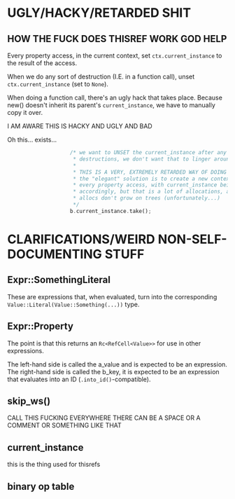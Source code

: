# UGLY/HACKY/RETARDED SHIT
## HOW THE FUCK DOES THISREF WORK GOD HELP
Every property access, in the current context, set `ctx.current_instance` to the result of the access.

When we do any sort of destruction (I.E. in a function call), unset `ctx.current_instance` (set to `None`).

When doing a function call, there's an ugly hack that takes place. Because new() doesn't inherit its parent's `current_instance`, we have to manually copy it over.

I AM AWARE THIS IS HACKY AND UGLY AND BAD

Oh this... exists...
```rust
                    /* we want to UNSET the current_instance after any
                     * destructions, we don't want that to linger around.
                     * 
                     * THIS IS A VERY, EXTREMELY RETARDED WAY OF DOING THIS!
                     * the "elegant" solution is to create a new context for
                     * every property access, with current_instance being set
                     * accordingly, but that is a lot of allocations, and
                     * allocs don't grow on trees (unfortunately...)
                     */
                    b.current_instance.take();
```

# CLARIFICATIONS/WEIRD NON-SELF-DOCUMENTING STUFF
## Expr::SomethingLiteral
These are expressions that, when evaluated, turn into the corresponding `Value::Literal(Value::Something(...))` type.

## Expr::Property
The point is that this returns an `Rc<RefCell<Value>>` for use in other expressions.

The left-hand side is called the a_value and is expected to be an expression.
The right-hand side is called the b_key, it is expected to be an expression that evaluates into an ID (`.into_id()`-compatible).

## skip_ws()
CALL THIS FUCKING EVERYWHERE THERE CAN BE A SPACE OR A COMMENT OR SOMETHING LIKE THAT

## current_instance
this is the thing used for thisrefs

## binary op table
